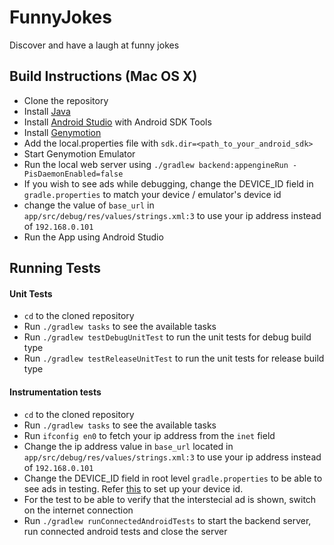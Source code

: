 FunnyJokes
==========

Discover and have a laugh at funny jokes

Build Instructions (Mac OS X)
-----------------------------

- Clone the repository
- Install [Java](https://java.com/en/download/help/download_options.xml)
- Install [Android Studio](http://developer.android.com/sdk/index.html) with Android SDK Tools
- Install [Genymotion](https://www.genymotion.com/)
- Add the local.properties file with `sdk.dir=<path_to_your_android_sdk>`
- Start Genymotion Emulator
- Run the local web server using `./gradlew backend:appengineRun -PisDaemonEnabled=false`
- If you wish to see ads while debugging, change the DEVICE_ID field in `gradle.properties`
  to match your device / emulator's device id
- change the value of `base_url` in `app/src/debug/res/values/strings.xml:3` to use your ip address instead of `192.168.0.101`
- Run the App using Android Studio

Running Tests
-------------

#### Unit Tests
- `cd` to the cloned repository
- Run `./gradlew tasks` to see the available tasks
- Run `./gradlew testDebugUnitTest` to run the unit tests for debug build type
- Run `./gradlew testReleaseUnitTest` to run the unit tests for release build type

#### Instrumentation tests
- `cd` to the cloned repository
- Run `./gradlew tasks` to see the available tasks
- Run `ifconfig en0` to fetch your ip address from the `inet` field
- Change the ip address value in `base_url` located in `app/src/debug/res/values/strings.xml:3` to use your ip address instead of `192.168.0.101`
- Change the DEVICE_ID field in root level `gradle.properties` to be able to see ads in testing.
  Refer [this](http://www.androidbegin.com/tutorial/integrating-new-google-admob-banner-interstitial-ads/) to set up your device id.
- For the test to be able to verify that the interstecial ad is shown, switch on the internet connection
- Run `./gradlew runConnectedAndroidTests` to start the backend server, run connected android tests and close the server
